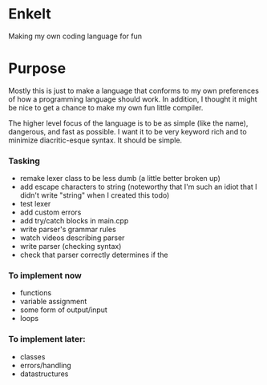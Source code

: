 # Enkelt
Making my own coding language for fun

# Purpose
Mostly this is just to make a language that conforms to my own preferences of how a programming language should work. In addition, I thought it might be nice to get a chance to make my own fun little compiler. 

The higher level focus of the language is to be as simple (like the name), dangerous, and fast as possible. I want it to be very keyword rich and to minimize diacritic-esque syntax. It should be simple.

### Tasking
- remake lexer class to be less dumb (a little better broken up)
- add escape characters to string (noteworthy that I'm such an idiot that I didn't write "string" when I created this todo)
- test lexer
- add custom errors
- add try/catch blocks in main.cpp
- write parser's grammar rules
- watch videos describing parser
- write parser (checking syntax)
- check that parser correctly determines if the 

### To implement now
- functions
- variable assignment 
- some form of output/input
- loops

### To implement later:
- classes
- errors/handling
- datastructures